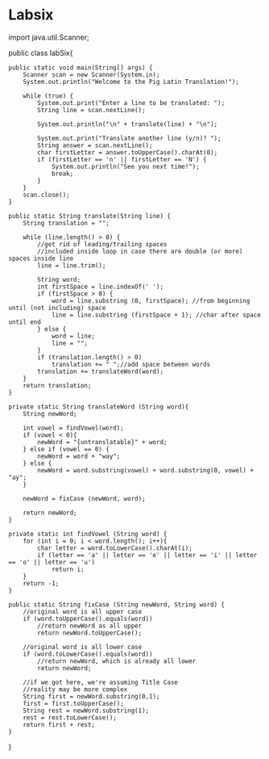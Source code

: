 # Labsix
import java.util.Scanner;

public class labSix{

	public static void main(String[] args) {
		Scanner scan = new Scanner(System.in);
		System.out.println("Welcome to the Pig Latin Translation!");

		while (true) {
			System.out.print("Enter a line to be translated: ");
			String line = scan.nextLine();
			
			System.out.println("\n" + translate(line) + "\n");
			
			System.out.print("Translate another line (y/n)? ");
			String answer = scan.nextLine();
			char firstLetter = answer.toUpperCase().charAt(0);
			if (firstLetter == 'n' || firstLetter == 'N') {
				System.out.println("See you next time!");
				break;
			}
		}
		scan.close();
	}

	public static String translate(String line) {
		String translation = "";
		
		while (line.length() > 0) {
			//get rid of leading/trailing spaces
			//included inside loop in case there are double (or more) spaces inside line
			line = line.trim(); 

			String word;
			int firstSpace = line.indexOf(' ');
			if (firstSpace > 0) {
				word = line.substring (0, firstSpace); //from beginning until (not including) space
				line = line.substring (firstSpace + 1); //char after space until end
			} else {
				word = line;
				line = "";
			}
			if (translation.length() > 0)
				translation += " ";//add space between words
			translation += translateWord(word);
		}
		return translation;
	}
	
	private static String translateWord (String word){
		String newWord;
		
		int vowel = findVowel(word);
		if (vowel < 0){
			newWord = "{untranslatable}" + word;
		} else if (vowel == 0) {
			newWord = word + "way";
		} else {
			newWord = word.substring(vowel) + word.substring(0, vowel) + "ay";
		}
		
		newWord = fixCase (newWord, word);
		
		return newWord;
	}
	
	private static int findVowel (String word) {
		for (int i = 0; i < word.length(); i++){
			char letter = word.toLowerCase().charAt(i);
			if (letter == 'a' || letter == 'e' || letter == 'i' || letter == 'o' || letter == 'u')
				return i;
		}
		return -1;
	}
	
	public static String fixCase (String newWord, String word) {
		//original word is all upper case
		if (word.toUpperCase().equals(word)) 
			//return newWord as all upper
			return newWord.toUpperCase();
		
		//original word is all lower case
		if (word.toLowerCase().equals(word))
			//return newWord, which is already all lower
			return newWord;
		
		//if we got here, we're assuming Title Case
		//reality may be more complex
		String first = newWord.substring(0,1);
		first = first.toUpperCase();
		String rest = newWord.substring(1);
		rest = rest.toLowerCase();
		return first + rest;
	}
}
